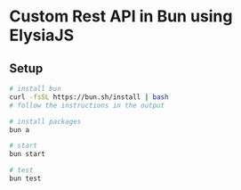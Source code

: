 # Custom Rest API in Bun using ElysiaJS

## Setup
```sh
# install bun
curl -fsSL https://bun.sh/install | bash
# follow the instructions in the output

# install packages
bun a

# start
bun start

# test
bun test
```